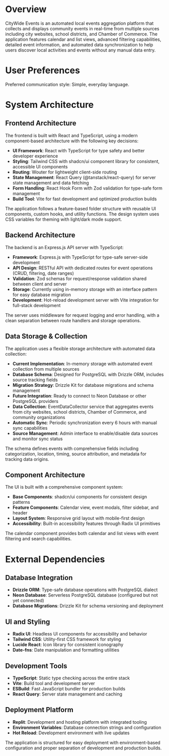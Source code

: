 # Overview

CityWide Events is an automated local events aggregation platform that collects and displays community events in real-time from multiple sources including city websites, school districts, and Chamber of Commerce. The application features calendar and list views, advanced filtering capabilities, detailed event information, and automated data synchronization to help users discover local activities and events without any manual data entry.

# User Preferences

Preferred communication style: Simple, everyday language.

# System Architecture

## Frontend Architecture

The frontend is built with React and TypeScript, using a modern component-based architecture with the following key decisions:

- **UI Framework**: React with TypeScript for type safety and better developer experience
- **Styling**: Tailwind CSS with shadcn/ui component library for consistent, accessible UI components
- **Routing**: Wouter for lightweight client-side routing
- **State Management**: React Query (@tanstack/react-query) for server state management and data fetching
- **Form Handling**: React Hook Form with Zod validation for type-safe form management
- **Build Tool**: Vite for fast development and optimized production builds

The application follows a feature-based folder structure with reusable UI components, custom hooks, and utility functions. The design system uses CSS variables for theming with light/dark mode support.

## Backend Architecture

The backend is an Express.js API server with TypeScript:

- **Framework**: Express.js with TypeScript for type-safe server-side development
- **API Design**: RESTful API with dedicated routes for event operations (CRUD, filtering, date ranges)
- **Validation**: Zod schemas for request/response validation shared between client and server
- **Storage**: Currently using in-memory storage with an interface pattern for easy database migration
- **Development**: Hot-reload development server with Vite integration for full-stack development

The server uses middleware for request logging and error handling, with a clean separation between route handlers and storage operations.

## Data Storage & Collection

The application uses a flexible storage architecture with automated data collection:

- **Current Implementation**: In-memory storage with automated event collection from multiple sources
- **Database Schema**: Designed for PostgreSQL with Drizzle ORM, includes source tracking fields
- **Migration Strategy**: Drizzle Kit for database migrations and schema management
- **Future Integration**: Ready to connect to Neon Database or other PostgreSQL providers
- **Data Collection**: EventDataCollector service that aggregates events from city websites, school districts, Chamber of Commerce, and community organizations
- **Automatic Sync**: Periodic synchronization every 6 hours with manual sync capabilities
- **Source Management**: Admin interface to enable/disable data sources and monitor sync status

The schema defines events with comprehensive fields including categorization, location, timing, source attribution, and metadata for tracking data origins.

## Component Architecture

The UI is built with a comprehensive component system:

- **Base Components**: shadcn/ui components for consistent design patterns
- **Feature Components**: Calendar view, event modals, filter sidebar, and header
- **Layout System**: Responsive grid layout with mobile-first design
- **Accessibility**: Built-in accessibility features through Radix UI primitives

The calendar component provides both calendar and list views with event filtering and search capabilities.

# External Dependencies

## Database Integration

- **Drizzle ORM**: Type-safe database operations with PostgreSQL dialect
- **Neon Database**: Serverless PostgreSQL database (configured but not yet connected)
- **Database Migrations**: Drizzle Kit for schema versioning and deployment

## UI and Styling

- **Radix UI**: Headless UI components for accessibility and behavior
- **Tailwind CSS**: Utility-first CSS framework for styling
- **Lucide React**: Icon library for consistent iconography
- **Date-fns**: Date manipulation and formatting utilities

## Development Tools

- **TypeScript**: Static type checking across the entire stack
- **Vite**: Build tool and development server
- **ESBuild**: Fast JavaScript bundler for production builds
- **React Query**: Server state management and caching

## Deployment Platform

- **Replit**: Development and hosting platform with integrated tooling
- **Environment Variables**: Database connection strings and configuration
- **Hot Reload**: Development environment with live updates

The application is structured for easy deployment with environment-based configuration and proper separation of development and production builds.